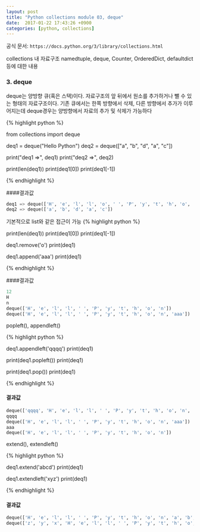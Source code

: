 ```yaml
--- 
layout: post
title: "Python collections module 03, deque"
date:  2017-01-22 17:43:26 +0900
categories: [python, collections]
---
```


공식 문서: `https://docs.python.org/3/library/collections.html`

collections 내 자료구조 
namedtuple, deque, Counter, OrderedDict, defaultdict 등에 대한 내용 

### 3. deque
deque는 양방향 큐(혹은 스택)이다. 자료구조의 앞 뒤에서 원소를 추가하거나 뺄 수 있는 형태의 자료구조이다.
기존 큐에서는 한쪽 방향에서 삭제, 다른 방향에서 추가가 이루어지는데 deque경우는 양방향에서 자료의 추가 및 삭제가 가능하다

{% highlight python %}

from collections import deque

deq1 = deque("Hello Python")
deq2 = deque(["a", "b", "d", "a", "c"])

print("deq1 =>", deq1)
print("deq2 =>", deq2)

print(len(deq1))
print(deq1[0])
print(deq1[-1])

{% endhighlight %}
 
####결과값
```python
deq1 => deque(['H', 'e', 'l', 'l', 'o', ' ', 'P', 'y', 't', 'h', 'o', 'n'])
deq2 => deque(['a', 'b', 'd', 'a', 'c'])
```


기본적으로 list와 같은 접근이 가능
{% highlight python %}

print(len(deq1))
print(deq1[0])
print(deq1[-1])

deq1.remove('o')
print(deq1)

deq1.append('aaa')
print(deq1)

{% endhighlight %}

####결과값
```python
12
H
n
deque(['H', 'e', 'l', 'l', ' ', 'P', 'y', 't', 'h', 'o', 'n'])
deque(['H', 'e', 'l', 'l', ' ', 'P', 'y', 't', 'h', 'o', 'n', 'aaa'])
```

popleft(), appendleft()


{% highlight python %}

deq1.appendleft('qqqq')
print(deq1)

print(deq1.popleft())
print(deq1)

print(deq1.pop())
print(deq1)

{% endhighlight %}

#### 결과값
```python
deque(['qqqq', 'H', 'e', 'l', 'l', ' ', 'P', 'y', 't', 'h', 'o', 'n', 'aaa'])
qqqq
deque(['H', 'e', 'l', 'l', ' ', 'P', 'y', 't', 'h', 'o', 'n', 'aaa'])
aaa
deque(['H', 'e', 'l', 'l', ' ', 'P', 'y', 't', 'h', 'o', 'n'])
```

extend(), extendleft()

{% highlight python %}

deq1.extend('abcd')
print(deq1)

deq1.extendleft('xyz')
print(deq1)

{% endhighlight %}

#### 결과값
```python
deque(['H', 'e', 'l', 'l', ' ', 'P', 'y', 't', 'h', 'o', 'n', 'a', 'b', 'c', 'd'])
deque(['z', 'y', 'x', 'H', 'e', 'l', 'l', ' ', 'P', 'y', 't', 'h', 'o', 'n', 'a', 'b', 'c', 'd'])
```


<br/>
<br/>